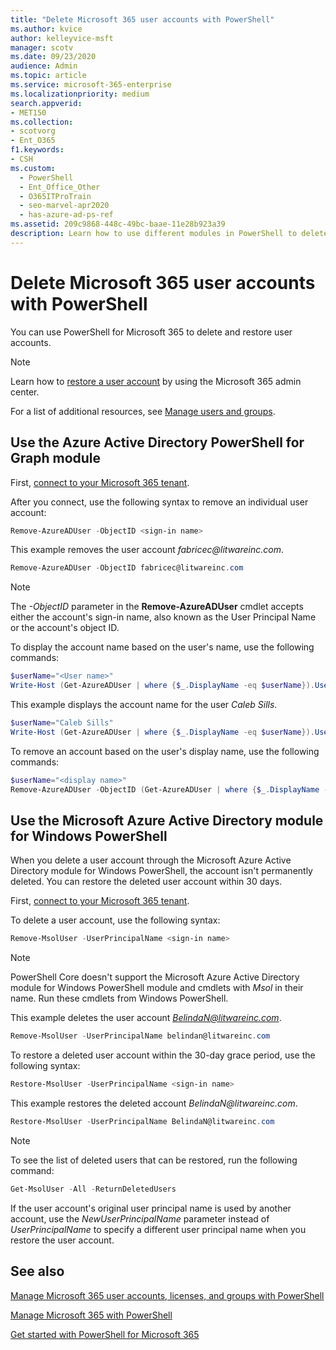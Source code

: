 ```yaml
---
title: "Delete Microsoft 365 user accounts with PowerShell"
ms.author: kvice
author: kelleyvice-msft
manager: scotv
ms.date: 09/23/2020
audience: Admin
ms.topic: article
ms.service: microsoft-365-enterprise
ms.localizationpriority: medium
search.appverid:
- MET150
ms.collection: 
- scotvorg
- Ent_O365
f1.keywords:
- CSH
ms.custom:
  - PowerShell
  - Ent_Office_Other
  - O365ITProTrain
  - seo-marvel-apr2020
  - has-azure-ad-ps-ref
ms.assetid: 209c9868-448c-49bc-baae-11e28b923a39
description: Learn how to use different modules in PowerShell to delete Microsoft 365 user accounts.
---
```


# Delete Microsoft 365 user accounts with PowerShell

You can use PowerShell for Microsoft 365 to delete and restore user accounts.

>[!Note]
>Learn how to [restore a user account](../admin/add-users/restore-user.md) by using the Microsoft 365 admin center.
>
>For a list of additional resources, see [Manage users and groups](/admin).
>   
   
## Use the Azure Active Directory PowerShell for Graph module

First, [connect to your Microsoft 365 tenant](connect-to-microsoft-365-powershell.md#connect-with-the-azure-active-directory-powershell-for-graph-module).

After you connect, use the following syntax to remove an individual user account:
  
```powershell
Remove-AzureADUser -ObjectID <sign-in name>
```

This example removes the user account *fabricec\@litwareinc.com*.
  
```powershell
Remove-AzureADUser -ObjectID fabricec@litwareinc.com
```

> [!NOTE]
> The *-ObjectID* parameter in the **Remove-AzureADUser** cmdlet accepts either the account's sign-in name, also known as the User Principal Name or the account's object ID.
  
To display the account name based on the user's name, use the following commands:
  
```powershell
$userName="<User name>"
Write-Host (Get-AzureADUser | where {$_.DisplayName -eq $userName}).UserPrincipalName
```

This example displays the account name for the user *Caleb Sills*.
  
```powershell
$userName="Caleb Sills"
Write-Host (Get-AzureADUser | where {$_.DisplayName -eq $userName}).UserPrincipalName
```

To remove an account based on the user's display name, use the following commands:
  
```powershell
$userName="<display name>"
Remove-AzureADUser -ObjectID (Get-AzureADUser | where {$_.DisplayName -eq $userName}).UserPrincipalName
```

## Use the Microsoft Azure Active Directory module for Windows PowerShell

When you delete a user account through the Microsoft Azure Active Directory module for Windows PowerShell, the account isn't permanently deleted. You can restore the deleted user account within 30 days.

First, [connect to your Microsoft 365 tenant](connect-to-microsoft-365-powershell.md#connect-with-the-microsoft-azure-active-directory-module-for-windows-powershell).

To delete a user account, use the following syntax:
  
```powershell
Remove-MsolUser -UserPrincipalName <sign-in name>
```

>[!Note]
>PowerShell Core doesn't support the Microsoft Azure Active Directory module for Windows PowerShell module and cmdlets with *Msol* in their name. Run these cmdlets from Windows PowerShell.
>

This example deletes the user account *BelindaN@litwareinc.com*.
  
```powershell
Remove-MsolUser -UserPrincipalName belindan@litwareinc.com
```

To restore a deleted user account within the 30-day grace period, use the following syntax:
  
```powershell
Restore-MsolUser -UserPrincipalName <sign-in name>
```

This example restores the deleted account *BelindaN\@litwareinc.com*.
  
```powershell
Restore-MsolUser -UserPrincipalName BelindaN@litwareinc.com
```

>[!Note]
> To see the list of deleted users that can be restored, run the following command:
>    
> ```powershell
> Get-MsolUser -All -ReturnDeletedUsers
> ```
>
> If the user account's original user principal name is used by another account, use the _NewUserPrincipalName_ parameter instead of _UserPrincipalName_ to specify a different user principal name when you restore the user account.


## See also

[Manage Microsoft 365 user accounts, licenses, and groups with PowerShell](manage-user-accounts-and-licenses-with-microsoft-365-powershell.md)
  
[Manage Microsoft 365 with PowerShell](manage-microsoft-365-with-microsoft-365-powershell.md)
  
[Get started with PowerShell for Microsoft 365](getting-started-with-microsoft-365-powershell.md)

